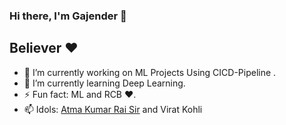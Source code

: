 ### Hi there, I'm Gajender 👋
## Believer ♥

* 🔭 I’m currently working on ML Projects Using CICD-Pipeline .
* 🌱 I’m currently learning Deep Learning.
* ⚡ Fun fact: ML and RCB ♥.
* 📫 Idols: [Atma Kumar Rai Sir](*) and Virat Kohli


<!--
**Gajender0707/Gajender0707** is a ✨ _special_ ✨ repository because its `README.md` (this file) appears on your GitHub profile.

Here are some ideas to get you started:

- 🔭 I’m currently working on ML Projects Using CICD-Pipeline 
- 🌱 I’m currently learning Deep Learning
- 👯 I’m looking to collaborate on ...
- 🤔 I’m looking for help with ...
- 💬 Ask me about ...
- 📫 How to reach me: ...
- 😄 Pronouns: ...
- ⚡ Fun fact: ...
-->
